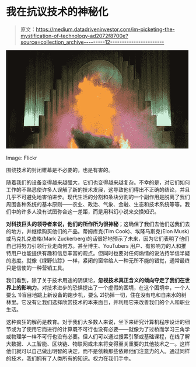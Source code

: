 # 我在抗议技术的神秘化

> 原文：<https://medium.datadriveninvestor.com/im-picketing-the-mystification-of-technology-ad2072f8700e?source=collection_archive---------12----------------------->

![](img/e91c0558f6565e7e95d0c0d8aa0144b7.png)

Image: Flickr

围绕技术的封闭帷幕是不必要的，也是有害的。

随着我们的设备变得越来越强大，它们也变得越来越复杂。不幸的是，对它们如何工作的不熟悉使许多人误解了新的技术发展，这导致他们得出不正确的结论，并且几乎不可避免地害怕进步。现代生活的分割和条块分割的一个副作用是脱离了我们周围各种系统的基本原则——农业、政治、气象、金融、生态和技术系统等等。我们中的许多人没有试图弥合这一差距，而是用科幻小说来交换知识。

**对科技巨头的领导者来说，他们的所作所为很神秘**；这确保了我们去他们送我们去的地方，并继续购买他们的产品。蒂姆库克(Tim Cook)、埃隆马斯克(Elon Musk)或马克扎克伯格(Mark Zuckerberg)的话很好地预示了未来，因为它们表明了他们自己将努力引领行业走向何方。甚至博主、YouTubers 用户、有影响力的人和推特用户也能提供有趣和信息丰富的观点。但同时也要对任何煽情的说法持半信半疑的态度。就像《绿野仙踪》一样，紧闭的窗帘给人一种无所不能的错觉，通常最终只是信使的一种营销工具。

我们看到，除了关于技术用途的阴谋论，**忽视技术真正含义的倾向夺走了我们在世界上的影响力**。对技术进步的恐惧提出了一个虚假的困境，在这个困境中，一个人要么 1)盲目地跳上新设备的跑步机，要么 2)扔掉一切，住在没有电和自来水的树林里。它没有让我们选择欣赏技术的本来面目，并利用它来改善我们的个人和职业生活。

这种疯狂的解药是教育。对于我们大多数人来说，坐下来研究计算机程序设计的细节或为了使用它而进行的计算既不可行也没有必要——就像为了过桥而学习三角学或物理学一样不可行也没有必要。但人们可以通过搜索引擎或基础课程，在线了解大数据、人工智能、区块链、物联网或未来将变得至关重要的其他技术之一。这样他们就可以自己做出明智的决定，而不是依赖那些依赖他们注意力的人。通过同样的技术，我们拥有了人类所有的知识。权力在我们手中。